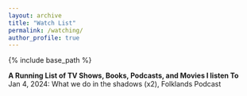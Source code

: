 ```yaml
---
layout: archive
title: "Watch List"
permalink: /watching/
author_profile: true
---
```


{% include base_path %}

<b>A Running List of TV Shows, Books, Podcasts, and Movies I listen To</b>
<br>Jan 4, 2024: What we do in the shadows (x2), Folklands Podcast
